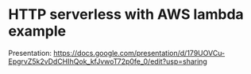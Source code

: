 # HTTP serverless with AWS lambda example

Presentation: https://docs.google.com/presentation/d/179UOVCu-EpgrvZ5k2vDdCHIhQok_kfJvwoT72p0fe_0/edit?usp=sharing